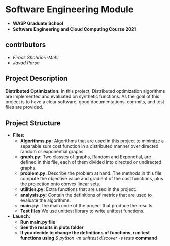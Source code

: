 # Software Engineering Module 
* **WASP Graduate School**
* **Software Engineering and Cloud Computing Course 2021**

## contributors
  * *Firooz Shahriari-Mehr*
  * *Javad Parsa*
  
## Project Description
**Distributed Optimization:** In this project, Distributed optimization algorithms are implemented and evaluated on synthetic functions. 
As the goal of this project is to have a clear software, good documentations, commits, and test files are provided. 

## Project Structure
* **Files:** 
   * **Algorithms.py:** Algorithms that are used in this project to minimize a separable sum cost function in a distributed manner over directed random or exponential graphs. 
   * **graph.py:** Two classes of graphs, Random and Exponetial, are defined in this file, each of them divided into directed or undirected graphs. 
   * **problem.py:** Describe the problem at hand. The methods in this file compute the objective value and gradient of the cost functions, plus the projection onto convex linear sets.
   * **utilities.py:** Extra functions that are used in the project.
   * **analysis.py:** Contain the definitions of metrics that are used to evaluate the algorithms.
   * **main.py:** The main code of the project that produce the results. 
   * **Test files** We use unittest library to write unittest functions. 
* **Launch:** 
   * **Run main.py file**
   * **See the results in plots folder**
   * **If you decide to change the definitions of functions, run test functions using** *$ python -m unittest discover -s tests* **command**
